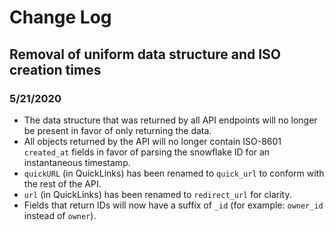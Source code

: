 # Change Log

## Removal of uniform data structure and ISO creation times

### 5/21/2020

* The data structure that was returned by all API endpoints will no longer be present in favor of only returning the data.
* All objects returned by the API will no longer contain ISO-8601 `created_at` fields in favor of parsing the snowflake ID for an instantaneous timestamp.
* `quickURL` (in QuickLinks) has been renamed to `quick_url` to conform with the rest of the API.
* `url` (in QuickLinks) has been renamed to `redirect_url` for clarity.
* Fields that return IDs will now have a suffix of `_id` (for example: `owner_id` instead of `owner`).
